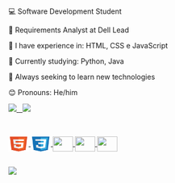 💻 Software Development Student

📝 Requirements Analyst at Dell Lead

🚀 I have experience in: HTML, CSS e JavaScript

🌱 Currently studying: Python, Java

🤖 Always seeking to learn new technologies

😊 Pronouns: He/him


 <div align="left">
  <a href="https://github.com/woahlucas">
  <img height="150em" src="https://github-readme-stats.vercel.app/api?username=woahlucas&show_icons=true&theme=dracula&include_all_commits=true&count_private=true"/>
   &nbsp
  <img height="150em" src="https://github-readme-stats.vercel.app/api/top-langs/?username=woahlucas&layout=compact&langs_count=7&theme=dracula"/>
</div>
</div>

 
 ##

 <div style="display: inline_block"><br>
  <img align="center" alt="Rafa-HTML" height="30" width="40" src="https://raw.githubusercontent.com/devicons/devicon/master/icons/html5/html5-original.svg">
  <img align="center" alt="Rafa-CSS" height="30" width="40" src="https://raw.githubusercontent.com/devicons/devicon/master/icons/css3/css3-original.svg">
  <img align="center" height="30" width="40" src="https://cdn.jsdelivr.net/gh/devicons/devicon/icons/javascript/javascript-original.svg" />
  <img align="center" height="30" width="40" src="https://cdn.jsdelivr.net/gh/devicons/devicon/icons/python/python-original.svg" />
  <img align="center" height="30" width="40" src="https://cdn.jsdelivr.net/gh/devicons/devicon/icons/java/java-original.svg" />
</div>
 
 ##
 
 <div> 
  <a href="https://linkedin.com/in/woahlucas" target="_blank"><img src="https://img.shields.io/badge/-LinkedIn-%230077B5?style=for-the-badge&logo=linkedin&logoColor=white" target="_blank"></a> 

</div>

